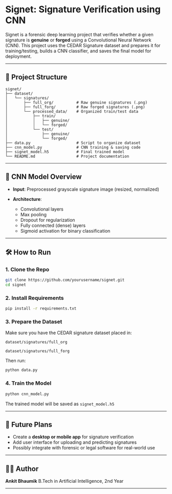 # Signet: Signature Verification using CNN

Signet is a forensic deep learning project that verifies whether a given signature is **genuine** or **forged** using a Convolutional Neural Network (CNN). This project uses the CEDAR Signature dataset and prepares it for training/testing, builds a CNN classifier, and saves the final model for deployment.

---

## 📁 Project Structure

```
signet/
├── dataset/
│   └── signatures/
│       ├── full_org/          # Raw genuine signatures (.png)
│       ├── full_forg/         # Raw forged signatures (.png)
│       └── processed_data/    # Organized train/test data
│           ├── train/
│           │   ├── genuine/
│           │   └── forged/
│           └── test/
│               ├── genuine/
│               └── forged/
├── data.py                    # Script to organize dataset
├── cnn_model.py               # CNN training & saving code
├── signet_model.h5            # Final trained model
└── README.md                  # Project documentation
```

---

## 🧠 CNN Model Overview

* **Input**: Preprocessed grayscale signature image (resized, normalized)
* **Architecture**:

  * Convolutional layers
  * Max pooling
  * Dropout for regularization
  * Fully connected (dense) layers
  * Sigmoid activation for binary classification

---

## 🛠 How to Run

### 1. Clone the Repo

```bash
git clone https://github.com/yourusername/signet.git
cd signet
```

### 2. Install Requirements

```bash
pip install -r requirements.txt
```

### 3. Prepare the Dataset

Make sure you have the CEDAR signature dataset placed in:

```
dataset/signatures/full_org
```

```
dataset/signatures/full_forg
```

Then run:

```bash
python data.py
```

### 4. Train the Model

```bash
python cnn_model.py
```

The trained model will be saved as `signet_model.h5`

---

## 📱 Future Plans

* Create a **desktop or mobile app** for signature verification
* Add user interface for uploading and predicting signatures
* Possibly integrate with forensic or legal software for real-world use

---

## 👨‍💻 Author

**Ankit Bhaumik**
B.Tech in Artificial Intelligence, 2nd Year

---
